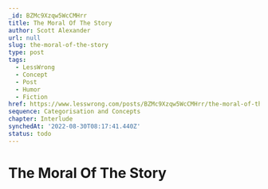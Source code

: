 ```yaml
---
_id: BZMc9Xzqw5WcCMHrr
title: The Moral Of The Story
author: Scott Alexander
url: null
slug: the-moral-of-the-story
type: post
tags:
  - LessWrong
  - Concept
  - Post
  - Humor
  - Fiction
href: https://www.lesswrong.com/posts/BZMc9Xzqw5WcCMHrr/the-moral-of-the-story
sequence: Categorisation and Concepts
chapter: Interlude
synchedAt: '2022-08-30T08:17:41.440Z'
status: todo
---
```


# The Moral Of The Story
